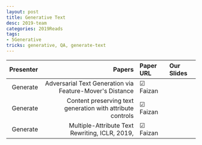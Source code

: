 ```yaml
---
layout: post
title: Generative Text   
desc: 2019-team
categories: 2019Reads
tags:
- 5Generative
tricks: generative, QA, generate-text   
---
```



| Presenter | Papers | Paper URL| Our Slides |
| -----: | -------------------------------------: | :----- | :----- |
| Generate | Adversarial Text Generation via Feature-Mover's Distance | &#9745; Faizan | |
| Generate | Content preserving text generation with attribute controls   |  &#9745; Faizan |  |  
| Generate | Multiple-Attribute Text Rewriting, ICLR, 2019, | &#9745; Faizan | |
